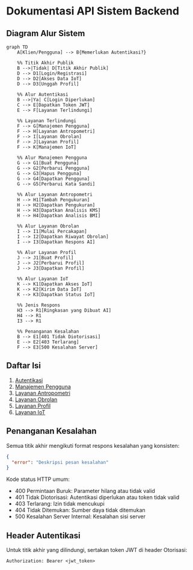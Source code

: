 # Dokumentasi API Sistem Backend

## Diagram Alur Sistem

```mermaid
graph TD
    A[Klien/Pengguna] --> B{Memerlukan Autentikasi?}

    %% Titik Akhir Publik
    B -->|Tidak| D[Titik Akhir Publik]
    D --> D1[Login/Registrasi]
    D --> D2[Akses Data IoT]
    D --> D3[Unggah Profil]

    %% Alur Autentikasi
    B -->|Ya| C[Login Diperlukan]
    C --> E[Dapatkan Token JWT]
    E --> F[Layanan Terlindungi]

    %% Layanan Terlindungi
    F --> G[Manajemen Pengguna]
    F --> H[Layanan Antropometri]
    F --> I[Layanan Obrolan]
    F --> J[Layanan Profil]
    F --> K[Manajemen IoT]

    %% Alur Manajemen Pengguna
    G --> G1[Buat Pengguna]
    G --> G2[Perbarui Pengguna]
    G --> G3[Hapus Pengguna]
    G --> G4[Dapatkan Pengguna]
    G --> G5[Perbarui Kata Sandi]

    %% Alur Layanan Antropometri
    H --> H1[Tambah Pengukuran]
    H --> H2[Dapatkan Pengukuran]
    H --> H3[Dapatkan Analisis KMS]
    H --> H4[Dapatkan Analisis BMI]

    %% Alur Layanan Obrolan
    I --> I1[Mulai Percakapan]
    I --> I2[Dapatkan Riwayat Obrolan]
    I --> I3[Dapatkan Respons AI]

    %% Alur Layanan Profil
    J --> J1[Buat Profil]
    J --> J2[Perbarui Profil]
    J --> J3[Dapatkan Profil]

    %% Alur Layanan IoT
    K --> K1[Dapatkan Akses IoT]
    K --> K2[Kirim Data IoT]
    K --> K3[Dapatkan Status IoT]

    %% Jenis Respons
    H3 --> R1[Ringkasan yang Dibuat AI]
    H4 --> R1
    I3 --> R1

    %% Penanganan Kesalahan
    B --> E1[401 Tidak Diotorisasi]
    E --> E2[403 Terlarang]
    F --> E3[500 Kesalahan Server]
```

## Daftar Isi

1. [Autentikasi](#autentikasi)
2. [Manajemen Pengguna](#manajemen-pengguna)
3. [Layanan Antropometri](#layanan-antropometri)
4. [Layanan Obrolan](#layanan-obrolan)
5. [Layanan Profil](#layanan-profil)
6. [Layanan IoT](#layanan-iot)

## Penanganan Kesalahan

Semua titik akhir mengikuti format respons kesalahan yang konsisten:

```json
{
  "error": "Deskripsi pesan kesalahan"
}
```

Kode status HTTP umum:

- 400 Permintaan Buruk: Parameter hilang atau tidak valid
- 401 Tidak Diotorisasi: Autentikasi diperlukan atau token tidak valid
- 403 Terlarang: Izin tidak mencukupi
- 404 Tidak Ditemukan: Sumber daya tidak ditemukan
- 500 Kesalahan Server Internal: Kesalahan sisi server

## Header Autentikasi

Untuk titik akhir yang dilindungi, sertakan token JWT di header Otorisasi:

```
Authorization: Bearer <jwt_token>
```
